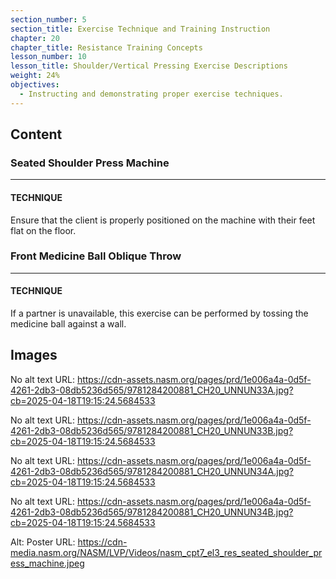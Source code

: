 ```yaml
---
section_number: 5
section_title: Exercise Technique and Training Instruction
chapter: 20
chapter_title: Resistance Training Concepts
lesson_number: 10
lesson_title: Shoulder/Vertical Pressing Exercise Descriptions
weight: 24%
objectives:
  - Instructing and demonstrating proper exercise techniques.
---
```


## Content
### Seated Shoulder Press Machine

---

#### TECHNIQUE

Ensure that the client is properly positioned on the machine with their feet flat on the floor.

### Front Medicine Ball Oblique Throw

---

#### TECHNIQUE

If a partner is unavailable, this exercise can be performed by tossing the medicine ball against a wall.

## Images

No alt text
URL: https://cdn-assets.nasm.org/pages/prd/1e006a4a-0d5f-4261-2db3-08db5236d565/9781284200881_CH20_UNNUN33A.jpg?cb=2025-04-18T19:15:24.5684533

No alt text
URL: https://cdn-assets.nasm.org/pages/prd/1e006a4a-0d5f-4261-2db3-08db5236d565/9781284200881_CH20_UNNUN33B.jpg?cb=2025-04-18T19:15:24.5684533

No alt text
URL: https://cdn-assets.nasm.org/pages/prd/1e006a4a-0d5f-4261-2db3-08db5236d565/9781284200881_CH20_UNNUN34A.jpg?cb=2025-04-18T19:15:24.5684533

No alt text
URL: https://cdn-assets.nasm.org/pages/prd/1e006a4a-0d5f-4261-2db3-08db5236d565/9781284200881_CH20_UNNUN34B.jpg?cb=2025-04-18T19:15:24.5684533

Alt: Poster
URL: https://cdn-media.nasm.org/NASM/LVP/Videos/nasm_cpt7_el3_res_seated_shoulder_press_machine.jpeg
